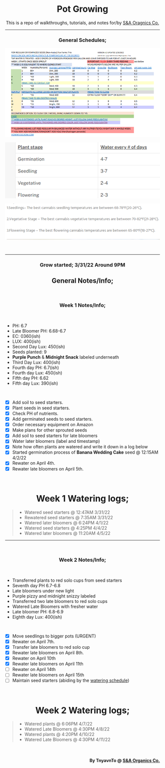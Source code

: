 <h1 align="center">Pot Growing</h1>
<p align="center">This is a repo of walkthroughs, tutorials, and notes for/by <a href="https://sna-organics.com" target="_blank">S&A Oragnics Co.</a></p>

___

<h3 align=center>General Schedules;</h3>

![previewPDF1](https://github.com/Svxy/Pot-Growing/blob/grow/assets/pdf_1.png?raw=true)

![WateringSchedule](https://github.com/Svxy/Pot-Growing/blob/grow/assets/watering.png?raw=true)

![Temp](https://github.com/Svxy/Pot-Growing/blob/grow/assets/temp.png?raw=true)

<br>

___

<h3 align=center>Grow started; 3/31/22 Around 9PM</h3>

<h2 align=center>General Notes/Info;</h2>

<br>

<h3 align="center">Week 1 Notes/Info;</h3>

<br>

- PH: 6.7
- Late Bloomer PH: 6.68-6.7
- EC: 0360(ish)
- LUX: 400(ish)
- Second Day Lux: 450(ish)
- Seeds planted: 9
- <b>Purple Punch</b> & <b>Midnight Snack</b> labeled underneath
- Third Day Lux: 400(ish)
- Fourth day PH: 6.7(ish)
- Fourth day Lux: 450(ish)
- Fifth day PH: 6.62
- Fifth day Lux: 390(ish)

<br>

 - [x] Add soil to seed starters.
 - [x] Plant seeds in seed starters.
 - [x] Check PH of nutrients.
 - [x] Add germinated seeds to seed starters.
 - [x] Order necessary equipment on Amazon
 - [x] Make plans for other sprouted seeds
 - [x] Add soil to seed starters for late bloomers
 - [x] Water later bloomers (label and timestamp)
 - [x] Note how often plants are watered and write it down in a log below
 - [x] Started germination process of <b>Banana Wedding Cake</b> seed @ 12:15AM 4/2/22
 - [x] Rewater on April 4th.
 - [x] Rewater late bloomers on April 5th.

<br>

<h1 align=center>Week 1 Watering logs;</h1>

> - Watered seed starters @ 12:47AM 3/31/22
> - Rewatered seed starters @ 7:35AM 3/31/22
> - Watered later bloomers @ 6:24PM 4/1/22
> - Watered seed starters @ 4:25PM 4/4/22
> - Watered later bloomers @ 11:20AM 4/5/22

___

<br>

<h3 align="center">Week 2 Notes/Info;</h3>

<br>

- Transferred plants to red solo cups from seed starters
- Seventh day PH 6.7-6.8
- Late bloomers under new light
- Purple pizzy and midnight snizzy labeled 
- Transferred two late bloomers to red solo cups
- Watered Late Bloomers with fresher water
- Late bloomer PH: 6.8-6.9
- Eighth day Lux: 400(ish)

<br>

 - [x] Move seedlings to bigger pots (URGENT)
 - [x] Rewater on April 7th.
 - [x] Transfer late bloomers to red solo cup
 - [x] Rewater late bloomers on April 8th.
 - [x] Rewater on April 10th
 - [x] Rewater late bloomers on April 11th
 - [ ] Rewater on April 14th
 - [ ] Rewater late bloomers on April 15th
 - [ ] Maintain seed starters (abiding by the <a href="./WATERING.md">watering schedule</a>)

<br>

<h1 align=center>Week 2 Watering logs;</h1>

> - Watered plants @ 6:06PM 4/7/22
> - Watered Late Bloomers @ 4:30PM 4/8/22
> - Watered plants @ 4:20PM 4/10/22
> - Watered Late Bloomers @ 4:30PM 4/11/22

<br>

<h4 align="right">By TnyavnTo @ <a href="https://sna-organics.com">S&A Organics Co.</a></h4>
